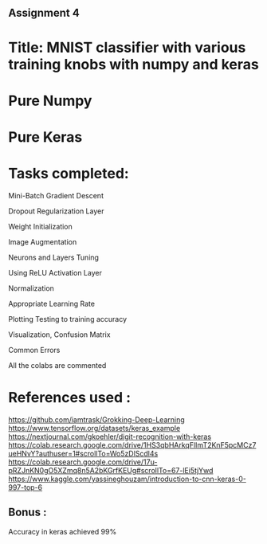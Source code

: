 ## Assignment 4
# Title: MNIST classifier with various training knobs with numpy and keras


# Pure Numpy 
# Pure Keras

# Tasks completed:

Mini-Batch Gradient Descent

Dropout Regularization Layer

Weight Initialization

Image Augmentation

Neurons and Layers Tuning

Using ReLU Activation Layer

Normalization

Appropriate Learning Rate

Plotting Testing to training accuracy

Visualization, Confusion Matrix

Common Errors 

All the colabs are commented 
# References used :

https://github.com/iamtrask/Grokking-Deep-Learning
https://www.tensorflow.org/datasets/keras_example
https://nextjournal.com/gkoehler/digit-recognition-with-keras
https://colab.research.google.com/drive/1HS3qbHArkqFlImT2KnF5pcMCz7ueHNvY?authuser=1#scrollTo=Wo5zDlScdl4s
https://colab.research.google.com/drive/17u-pRZJnKN0gO5XZmq8n5A2bKGrfKEUg#scrollTo=67-lEi5tjYwd
https://www.kaggle.com/yassineghouzam/introduction-to-cnn-keras-0-997-top-6

## Bonus :
Accuracy in keras achieved 99%
